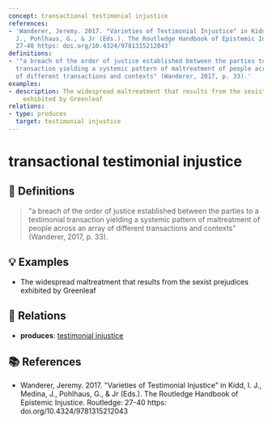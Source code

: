 ```yaml
---
concept: transactional testimonial injustice
references:
- 'Wanderer, Jeremy. 2017. "Varieties of Testimonial Injustice" in Kidd, I. J., Medina,
  J., Pohlhaus, G., & Jr (Eds.). The Routledge Handbook of Epistemic Injustice. Routledge:
  27-40 https: doi.org/10.4324/9781315212043'
definitions:
- '"a breach of the order of justice established between the parties to a testimonial
  transaction yielding a systemic pattern of maltreatment of people across an array
  of different transactions and contexts" (Wanderer, 2017, p. 33).'
examples:
- description: The widespread maltreatment that results from the sexist prejudices
    exhibited by Greenleaf
relations:
- type: produces
  target: testimonial injustice
---
```


# transactional testimonial injustice

## 📖 Definitions

> "a breach of the order of justice established between the parties to a testimonial transaction yielding a systemic pattern of maltreatment of people across an array of different transactions and contexts" (Wanderer, 2017, p. 33).

## 💡 Examples

- The widespread maltreatment that results from the sexist prejudices exhibited by Greenleaf

## 🔗 Relations

- **produces**: [testimonial injustice](./testimonial-injustice.md)

## 📚 References

- Wanderer, Jeremy. 2017. "Varieties of Testimonial Injustice" in Kidd, I. J., Medina, J., Pohlhaus, G., & Jr (Eds.). The Routledge Handbook of Epistemic Injustice. Routledge: 27-40 https: doi.org/10.4324/9781315212043
